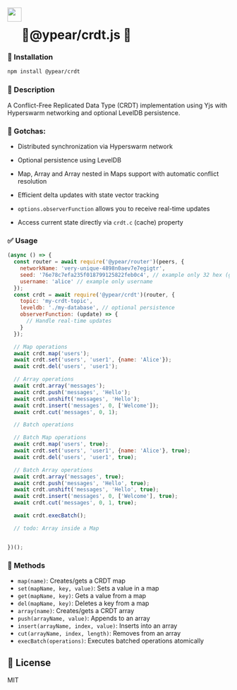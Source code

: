 # <img src="https://github.com/benzmuircroft/temp/blob/main/Yjs.png" height="32" style="vertical-align:40px;"/>🍐@ypear/crdt.js 📑

### 💾 Installation

```bash
npm install @ypear/crdt
```

### 👀 Description

A Conflict-Free Replicated Data Type (CRDT) implementation using Yjs with Hyperswarm networking and optional LevelDB persistence.

### 🤯 Gotchas:

- Distributed synchronization via Hyperswarm network

- Optional persistence using LevelDB

- Map, Array and Array nested in Maps support with automatic conflict resolution

- Efficient delta updates with state vector tracking

- `options.observerFunction` allows you to receive real-time updates

- Access current state directly via `crdt.c` (cache) property


### ✅ Usage
```javascript
(async () => {
  const router = await require('@ypear/router')(peers, {
    networkName: 'very-unique-4898n0aev7e7egigtr',
    seed: '76e78c7efa235f018799125822feb0c4', // example only 32 hex (generate a different one)
    username: 'alice' // example only username
  });
  const crdt = await require('@ypear/crdt')(router, {
    topic: 'my-crdt-topic',
    leveldb: './my-database', // optional persistence
    observerFunction: (update) => {
      // Handle real-time updates
    }
  });

  // Map operations
  await crdt.map('users');
  await crdt.set('users', 'user1', {name: 'Alice'});
  await crdt.del('users', 'user1');

  // Array operations
  await crdt.array('messages');
  await crdt.push('messages', 'Hello');
  await crdt.unshift('messages', 'Hello');
  await crdt.insert('messages', 0, ['Welcome']);
  await crdt.cut('messages', 0, 1);

  // Batch operations

  // Batch Map operations
  await crdt.map('users', true);
  await crdt.set('users', 'user1', {name: 'Alice'}, true);
  await crdt.del('users', 'user1', true);

  // Batch Array operations
  await crdt.array('messages', true);
  await crdt.push('messages', 'Hello', true);
  await crdt.unshift('messages', 'Hello', true);
  await crdt.insert('messages', 0, ['Welcome'], true);
  await crdt.cut('messages', 0, 1, true);

  await crdt.execBatch();

  // todo: Array inside a Map


})();
```


### 🧰 Methods

- `map(name)`: Creates/gets a CRDT map
- `set(mapName, key, value)`: Sets a value in a map
- `get(mapName, key)`: Gets a value from a map
- `del(mapName, key)`: Deletes a key from a map
- `array(name)`: Creates/gets a CRDT array
- `push(arrayName, value)`: Appends to an array
- `insert(arrayName, index, value)`: Inserts into an array
- `cut(arrayName, index, length)`: Removes from an array
- `execBatch(operations)`: Executes batched operations atomically


## 📜 License
MIT